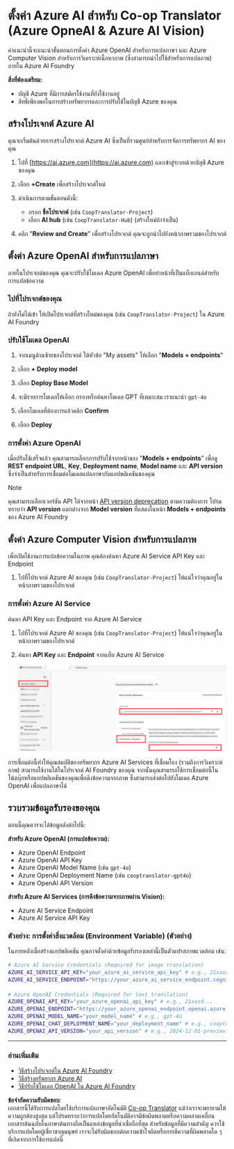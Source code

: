 <!--
CO_OP_TRANSLATOR_METADATA:
{
  "original_hash": "b58d7c3cb4210697a073d20eb3064945",
  "translation_date": "2025-06-12T11:53:21+00:00",
  "source_file": "getting_started/set-up-azure-ai.md",
  "language_code": "th"
}
-->
# ตั้งค่า Azure AI สำหรับ Co-op Translator (Azure OpneAI & Azure AI Vision)

คำแนะนำนี้จะแนะนำขั้นตอนการตั้งค่า Azure OpenAI สำหรับการแปลภาษา และ Azure Computer Vision สำหรับการวิเคราะห์เนื้อหาภาพ (ซึ่งสามารถนำไปใช้สำหรับการแปลภาพ) ภายใน Azure AI Foundry

**สิ่งที่ต้องเตรียม:**
- บัญชี Azure ที่มีการสมัครใช้งานที่ยังใช้งานอยู่
- สิทธิ์เพียงพอในการสร้างทรัพยากรและการปรับใช้ในบัญชี Azure ของคุณ

## สร้างโปรเจกต์ Azure AI

คุณจะเริ่มต้นด้วยการสร้างโปรเจกต์ Azure AI ซึ่งเป็นที่รวมศูนย์สำหรับการจัดการทรัพยากร AI ของคุณ

1. ไปที่ [https://ai.azure.com](https://ai.azure.com) และเข้าสู่ระบบด้วยบัญชี Azure ของคุณ

1. เลือก **+Create** เพื่อสร้างโปรเจกต์ใหม่

1. ดำเนินการตามขั้นตอนดังนี้:
   - กรอก **ชื่อโปรเจกต์** (เช่น `CoopTranslator-Project`)
   - เลือก **AI hub** (เช่น `CoopTranslator-Hub`) (สร้างใหม่ถ้าจำเป็น)

1. คลิก "**Review and Create**" เพื่อสร้างโปรเจกต์ คุณจะถูกนำไปยังหน้าภาพรวมของโปรเจกต์

## ตั้งค่า Azure OpenAI สำหรับการแปลภาษา

ภายในโปรเจกต์ของคุณ คุณจะปรับใช้โมเดล Azure OpenAI เพื่อทำหน้าที่เป็นแบ็กเอนด์สำหรับการแปลข้อความ

### ไปที่โปรเจกต์ของคุณ

ถ้ายังไม่ได้เข้า ให้เปิดโปรเจกต์ที่สร้างใหม่ของคุณ (เช่น `CoopTranslator-Project`) ใน Azure AI Foundry

### ปรับใช้โมเดล OpenAI

1. จากเมนูด้านซ้ายของโปรเจกต์ ใต้หัวข้อ "My assets" ให้เลือก "**Models + endpoints**"

1. เลือก **+ Deploy model**

1. เลือก **Deploy Base Model**

1. จะมีรายการโมเดลให้เลือก กรองหรือค้นหาโมเดล GPT ที่เหมาะสม เราแนะนำ `gpt-4o`

1. เลือกโมเดลที่ต้องการแล้วคลิก **Confirm**

1. เลือก **Deploy**

### การตั้งค่า Azure OpenAI

เมื่อปรับใช้เสร็จแล้ว คุณสามารถเลือกการปรับใช้จากหน้าของ "**Models + endpoints**" เพื่อดู **REST endpoint URL**, **Key**, **Deployment name**, **Model name** และ **API version** ซึ่งจำเป็นสำหรับการเชื่อมต่อโมเดลแปลภาษากับแอปพลิเคชันของคุณ

> [!NOTE]
> คุณสามารถเลือกเวอร์ชัน API ได้จากหน้า [API version deprecation](https://learn.microsoft.com/azure/ai-services/openai/api-version-deprecation) ตามความต้องการ โปรดทราบว่า **API version** แตกต่างจาก **Model version** ที่แสดงในหน้า **Models + endpoints** ของ Azure AI Foundry

## ตั้งค่า Azure Computer Vision สำหรับการแปลภาพ

เพื่อเปิดใช้งานการแปลข้อความในภาพ คุณต้องค้นหา Azure AI Service API Key และ Endpoint

1. ไปที่โปรเจกต์ Azure AI ของคุณ (เช่น `CoopTranslator-Project`) ให้แน่ใจว่าคุณอยู่ในหน้าภาพรวมของโปรเจกต์

### การตั้งค่า Azure AI Service

ค้นหา API Key และ Endpoint จาก Azure AI Service

1. ไปที่โปรเจกต์ Azure AI ของคุณ (เช่น `CoopTranslator-Project`) ให้แน่ใจว่าคุณอยู่ในหน้าภาพรวมของโปรเจกต์

1. ค้นหา **API Key** และ **Endpoint** จากแท็บ Azure AI Service

    ![Find API Key and Endpoint](../../../translated_images/find-azure-ai-info.60f8299be786dd67e61e2c79b4b9ea1f7694e6c0923f17a90bc6abf9d5f1dbd7.th.png)

การเชื่อมต่อนี้ทำให้คุณสมบัติของทรัพยากร Azure AI Services ที่เชื่อมโยง (รวมถึงการวิเคราะห์ภาพ) สามารถใช้งานได้ในโปรเจกต์ AI Foundry ของคุณ จากนั้นคุณสามารถใช้การเชื่อมต่อนี้ในโน้ตบุ๊กหรือแอปพลิเคชันของคุณเพื่อดึงข้อความจากภาพ ซึ่งสามารถส่งต่อไปยังโมเดล Azure OpenAI เพื่อแปลภาษาได้

## รวบรวมข้อมูลรับรองของคุณ

ตอนนี้คุณควรจะได้ข้อมูลดังต่อไปนี้:

**สำหรับ Azure OpenAI (การแปลข้อความ):**
- Azure OpenAI Endpoint
- Azure OpenAI API Key
- Azure OpenAI Model Name (เช่น `gpt-4o`)
- Azure OpenAI Deployment Name (เช่น `cooptranslator-gpt4o`)
- Azure OpenAI API Version

**สำหรับ Azure AI Services (การดึงข้อความจากภาพผ่าน Vision):**
- Azure AI Service Endpoint
- Azure AI Service API Key

### ตัวอย่าง: การตั้งค่าสิ่งแวดล้อม (Environment Variable) (ตัวอย่าง)

ในภายหลังเมื่อสร้างแอปพลิเคชัน คุณอาจตั้งค่าด้วยข้อมูลรับรองเหล่านี้เป็นตัวแปรสภาพแวดล้อม เช่น:

```bash
# Azure AI Service Credentials (Required for image translation)
AZURE_AI_SERVICE_API_KEY="your_azure_ai_service_api_key" # e.g., 21xasd...
AZURE_AI_SERVICE_ENDPOINT="https://your_azure_ai_service_endpoint.cognitiveservices.azure.com/"

# Azure OpenAI Credentials (Required for text translation)
AZURE_OPENAI_API_KEY="your_azure_openai_api_key" # e.g., 21xasd...
AZURE_OPENAI_ENDPOINT="https://your_azure_openai_endpoint.openai.azure.com/"
AZURE_OPENAI_MODEL_NAME="your_model_name" # e.g., gpt-4o
AZURE_OPENAI_CHAT_DEPLOYMENT_NAME="your_deployment_name" # e.g., cooptranslator-gpt4o
AZURE_OPENAI_API_VERSION="your_api_version" # e.g., 2024-12-01-preview
```

---

### อ่านเพิ่มเติม

- [วิธีสร้างโปรเจกต์ใน Azure AI Foundry](https://learn.microsoft.com/azure/ai-foundry/how-to/create-projects?tabs=ai-studio)
- [วิธีสร้างทรัพยากร Azure AI](https://learn.microsoft.com/azure/ai-foundry/how-to/create-azure-ai-resource?tabs=portal)
- [วิธีปรับใช้โมเดล OpenAI ใน Azure AI Foundry](https://learn.microsoft.com/en-us/azure/ai-foundry/how-to/deploy-models-openai)

**ข้อจำกัดความรับผิดชอบ**:  
เอกสารนี้ได้รับการแปลโดยใช้บริการแปลภาษาอัตโนมัติ [Co-op Translator](https://github.com/Azure/co-op-translator) แม้ว่าเราจะพยายามให้ความถูกต้องสูงสุด แต่โปรดทราบว่าการแปลโดยอัตโนมัติอาจมีข้อผิดพลาดหรือความคลาดเคลื่อน เอกสารต้นฉบับในภาษาต้นทางถือเป็นแหล่งข้อมูลที่น่าเชื่อถือที่สุด สำหรับข้อมูลที่มีความสำคัญ ควรใช้บริการแปลโดยผู้เชี่ยวชาญมนุษย์ เราจะไม่รับผิดชอบต่อความเข้าใจผิดหรือการตีความที่ผิดพลาดใด ๆ ที่เกิดจากการใช้การแปลนี้